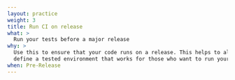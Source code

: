 ```yaml
---
layout: practice
weight: 3
title: Run CI on release
what: >
  Run your tests before a major release
why: >
  Use this to ensure that your code runs on a release. This helps to also
  define a tested environment that works for those who want to run your code.
when: Pre-Release
---
```

